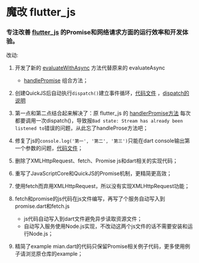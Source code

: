 # 魔改 flutter_js

### 专注改善 [flutter_js](https://github.com/abner/flutter_js) 的Promise和网络请求方面的运行效率和开发体验。

改动:

1. 开发了新的 [evaluateWithAsync](/lib/extension/promise.dart#L46) 方法代替原来的 evaluateAsync
   + [handlePromise](https://github.com/abner/flutter_js/blob/0dbf4138da63d1cfdd5ad4d53b9bdd974c4dfcfd/lib/extensions/handle_promises.dart#L96)
   组合方法；
1. 创建QuickJS后自动执行`dispatch()`建立事件循环，[代码文件](./lib/flutter_js.dart#L28)
   ，[dispatch的说明](https://github.com/ekibun/flutter_qjs/blob/master/README-CN.md#%E5%9F%BA%E6%9C%AC%E4%BD%BF%E7%94%A8)
1. 第一点和第二点结合起来解决了：原 flutter_js
   的 [handlerPromise方法](https://github.com/abner/flutter_js/blob/0dbf4138da63d1cfdd5ad4d53b9bdd974c4dfcfd/example/lib/main.dart#L128)
   每次都要调用一次dispatch()，导致报`Bad state: Stream has already been listened to`错误的问题，从此忘了handleProse方法吧；
1. 修复了js的`console.log('第一', '第二', '第三')`只能在dart console输出第一个参数的问题，[代码文件](./lib/javascript_runtime.dart#L110)；
1. 删除了XMLHttpRequest、fetch、Promise js和dart相关的实现代码；
1. 重写了JavaScriptCore和QuickJS的Promise机制，更精简更高效；
1. 使用fetch而弃用XMLHttpRequest，所以没有实现XMLHttpRequest功能；
1. fetch和promise的js代码在js文件编写，再写了个服务自动写入到promise.dart和fetch.js

    * js代码自动写入到dart文件避免异步读取资源文件；
    * 自动写入服务使用Node.js实现，不改动这两个js文件的话不需要安装和运行Node.js；
1. 精简了example mian.dart的代码只保留Promise相关例子代码，更多使用例子请浏览原仓库的example；